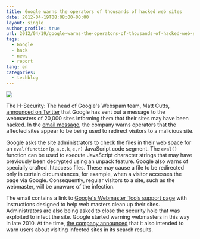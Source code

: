 ```yaml
---
title: Google warns the operators of thousands of hacked web sites
date: 2012-04-19T08:08:00+00:00
layout: single
author_profile: true
url: 2012/04/19/google-warns-the-operators-of-thousands-of-hacked-web-sites/
tags:
  - Google
  - hack
  - news
  - report
lang: en
categories: 
  - techblog
---
```

![](http://lh6.ggpht.com/-iUloGInc-To/T4_A6RX9U_I/AAAAAAAAFjs/6tmfT_Ne2uk/s1600-h/google_logo200%25255B1%25255D.jpg)

The H-Security: The head of Google's Webspam team, Matt Cutts, [announced on Twitter](https://twitter.com/#%21/mattcutts/status/191900489988849664) that Google has sent out a message to the webmasters of 20,000 sites informing them that their sites may have been hacked. In the [email message](http://www.traidnt.net/vb/traidnt2077417/), the company warns operators that the affected sites appear to be being used to redirect visitors to a malicious site.

Google asks the site administrators to check the files in their web space for an `eval(function(p,a,c,k,e,r)` JavaScript code segment. The `eval()` function can be used to execute JavaScript character strings that may have previously been decrypted using an unpack feature. Google also warns of specially crafted .htaccess files. These may cause a file to be redirected only in certain circumstances, for example, when a visitor accesses the page via Google. Consequently, regular visitors to a site, such as the webmaster, will be unaware of the infection.

The email contains a link to [Google's Webmaster Tools support page](https://support.google.com/webmasters/bin/answer.py?hl=en&answer=163634) with instructions designed to help web masters clean up their sites. Administrators are also being asked to close the security hole that was exploited to infect the site. Google started warning webmasters in this way in late 2010. At the time, [the company announced](http://www.h-online.com/news/item/Google-warns-users-of-hacked-web-sites-1156568.html) that it also intended to warn users about visiting infected sites in its search results.
